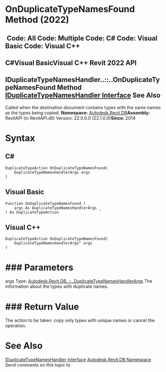 # OnDuplicateTypeNamesFound Method (2022)

﻿
 Code: All Code: Multiple Code: C# Code: Visual Basic Code: Visual C++   
---  
C#Visual BasicVisual C++
Revit 2022 API  
---  
IDuplicateTypeNamesHandler..::..OnDuplicateTypeNamesFound Method   
[IDuplicateTypeNamesHandler Interface](2fa855ba-6a1a-b0af-8079-10415ff7e2d3.md "IDuplicateTypeNamesHandler Interface") See Also  
---  
Called when the destination document contains types with the same names as the types being copied. 
**Namespace:** [Autodesk.Revit.DB](87546ba7-461b-c646-cbb1-2cb8f5bff8b2.md "Autodesk.Revit.DB Namespace")**Assembly:** RevitAPI (in RevitAPI.dll) Version: 22.0.0.0 (22.1.0.0)**Since:** 2014 
# Syntax
C#  
---  
```text
DuplicateTypeAction OnDuplicateTypeNamesFound(
	DuplicateTypeNamesHandlerArgs args
)
```
  
Visual Basic  
---  
```text
Function OnDuplicateTypeNamesFound ( _
	args As DuplicateTypeNamesHandlerArgs _
) As DuplicateTypeAction
```
  
Visual C++  
---  
```text
DuplicateTypeAction OnDuplicateTypeNamesFound(
	DuplicateTypeNamesHandlerArgs^ args
)
```
  
# ### Parameters
args
    Type: [Autodesk.Revit.DB..::..DuplicateTypeNamesHandlerArgs](939b55de-12e5-2117-5fbc-471f8bb009c9.md "DuplicateTypeNamesHandlerArgs Class") The information about the types with duplicate names. 
# ### Return Value
The action to be taken: copy only types with unique names or cancel the operation. 
# See Also
[IDuplicateTypeNamesHandler Interface](2fa855ba-6a1a-b0af-8079-10415ff7e2d3.md "IDuplicateTypeNamesHandler Interface")
[Autodesk.Revit.DB Namespace](87546ba7-461b-c646-cbb1-2cb8f5bff8b2.md "Autodesk.Revit.DB Namespace")
Send comments on this topic to 